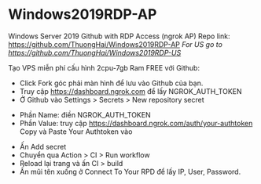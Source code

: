 # Windows2019RDP-AP
Windows Server 2019 Github with RDP Access (ngrok AP)
Repo link: https://github.com/ThuongHai/Windows2019RDP-AP
*For US go to https://github.com/ThuongHai/Windows2019RDP-US*

Tạo VPS miễn phí cấu hình 2cpu-7gb Ram FREE với Github:

- Click Fork góc phải màn hình để lưu vào Github của bạn.
- Truy cập https://dashboard.ngrok.com để lấy NGROK_AUTH_TOKEN
- Ở Github vào Settings > Secrets > New repository secret
 + Phần Name: điền NGROK_AUTH_TOKEN
 + Phần Value: truy cập https://dashboard.ngrok.com/auth/your-authtoken Copy và Paste Your Authtoken vào
- Ấn Add secret
- Chuyển qua Action > CI > Run workflow
- Reload lại trang và ấn CI > build 
- Ấn mũi tên xuống ở Connect To Your RPD để lấy IP, User, Password. 


